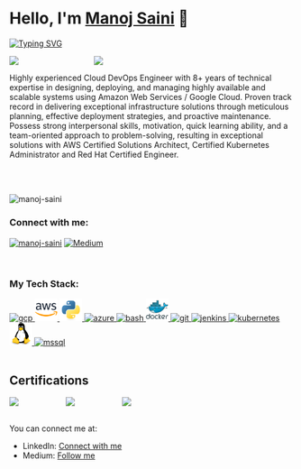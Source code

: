 <!-- ![Header Image](link-to-your-image) -->
# Hello, I'm [Manoj Saini](https://www.linkedin.com/in/manoj-kumar-saini/) 👋


[![Typing SVG](https://readme-typing-svg.herokuapp.com?font=Fira+Code&weight=600&pause=1000&color=0C099A&width=435&lines=I'm+Platform+Engineer+;and+Experience+Google+AWS+Kubernetes+%F0%9F%9A%80)](https://git.io/typing-svg)

<div style="display: flex; flex-wrap: nowrap; overflow-x: auto;">
    <img src="https://storage.googleapis.com/bkt-static-content/badge-modern-architecture.png" width="150">
    <img src="https://storage.googleapis.com/bkt-static-content/devlib-badge.png" width="200">
</div>

Highly experienced Cloud DevOps Engineer with 8+ years of technical expertise in designing, deploying, and managing highly available and scalable systems using Amazon Web Services / Google Cloud. Proven track record in delivering exceptional infrastructure solutions through meticulous planning, effective deployment strategies, and proactive maintenance. Possess strong interpersonal skills, motivation, quick learning ability, and a team-oriented approach to problem-solving, resulting in exceptional solutions with AWS Certified Solutions Architect, Certified Kubernetes Administrator and Red Hat Certified Engineer.

<br>
<br>
<p align="left"> <img src="https://komarev.com/ghpvc/?username=manoj-saini&label=Profile%20views&color=0e75b6&style=flat" alt="manoj-saini" /> </p>

<h3 align="left">Connect with me:</h3>
<p align="left">
<a href="https://linkedin.com/in/manoj-kumar-saini" target="blank"><img align="center" src="https://raw.githubusercontent.com/rahuldkjain/github-profile-readme-generator/master/src/images/icons/Social/linked-in-alt.svg" alt="manoj-saini" height="30" width="40" /></a>
<a href="https://medium.com/@109manojsaini" target="blank"><img align="center" src="https://raw.githubusercontent.com/rahuldkjain/github-profile-readme-generator/master/src/images/icons/Social/medium.svg" alt="Medium" height="30" width="40" /></a>
</p>
<br>
<h3 align="left">My Tech Stack:</h3>
<p align="left">
<a href="https://cloud.google.com" target="_blank" rel="noreferrer"> <img src="https://www.vectorlogo.zone/logos/google_cloud/google_cloud-icon.svg" alt="gcp" width="40" height="40"/> </a>
<a href="https://aws.amazon.com/" target="_blank" rel="noreferrer"> <img src="https://raw.githubusercontent.com/devicons/devicon/master/icons/amazonwebservices/amazonwebservices-original-wordmark.svg" alt="AWS" width="40" height="40"/> </a>
<a href="https://www.python.org" target="_blank" rel="noreferrer"> <img src="https://raw.githubusercontent.com/devicons/devicon/master/icons/python/python-original.svg" alt="python" width="40" height="40"/> </a> 
<a href="https://storage.googleapis.com/bkt-static-content/terraform.png" target="_blank" rel="noreferrer"> <img src="https://storage.googleapis.com/bkt-static-content/terraform.png" alt="azure" width="40" height="40"/> </a> 
<a href="https://www.gnu.org/software/bash/" target="_blank" rel="noreferrer"> <img src="https://www.vectorlogo.zone/logos/gnu_bash/gnu_bash-icon.svg" alt="bash" width="40" height="40"/> </a> 
<!-- <a href="gs://bkt-static-content/sql.png" target="_blank" rel="noreferrer"> <img src="https://storage.googleapis.com/bkt-static-content/sql.png" alt="css3" width="40" height="40"/> </a>  -->
<a href="https://www.docker.com/" target="_blank" rel="noreferrer"> <img src="https://raw.githubusercontent.com/devicons/devicon/master/icons/docker/docker-original-wordmark.svg" alt="docker" width="40" height="40"/> </a>  
<a href="https://git-scm.com/" target="_blank" rel="noreferrer"> <img src="https://www.vectorlogo.zone/logos/git-scm/git-scm-icon.svg" alt="git" width="40" height="40"/> </a>  </a> <a href="https://www.jenkins.io" target="_blank" rel="noreferrer"> <img src="https://www.vectorlogo.zone/logos/jenkins/jenkins-icon.svg" alt="jenkins" width="40" height="40"/> </a> 
<a href="https://kubernetes.io" target="_blank" rel="noreferrer"> <img src="https://www.vectorlogo.zone/logos/kubernetes/kubernetes-icon.svg" alt="kubernetes" width="40" height="40"/> </a> 
<a href="https://www.linux.org/" target="_blank" rel="noreferrer"> <img src="https://raw.githubusercontent.com/devicons/devicon/master/icons/linux/linux-original.svg" alt="linux" width="40" height="40"/> </a> 
<a href="https://www.microsoft.com/en-us/sql-server" target="_blank" rel="noreferrer"> <img src="https://www.svgrepo.com/show/303229/microsoft-sql-server-logo.svg" alt="mssql" width="40" height="40"/> </a> 
<!-- <a href="https://www.mysql.com/" target="_blank" rel="noreferrer"> <img src="https://raw.githubusercontent.com/devicons/devicon/master/icons/mysql/mysql-original-wordmark.svg" alt="mysql" width="40" height="40"/> </a>
</p> -->
<br>
<br>

## Certifications
<div style="display: flex; flex-wrap: nowrap; overflow-x: auto;">
<!-- GCP Certification Badge -->
    <img src="https://api.accredible.com/v1/frontend/credential_website_embed_image/badge/45954152" width="100">
<!-- AWS Certification Badge -->
    <img src="https://api.accredible.com/v1/frontend/credential_website_embed_image/badge/45954152" width="100">
<!-- CKA Certification Badge -->
    <img src="https://api.accredible.com/v1/frontend/credential_website_embed_image/badge/45954152" width="100">

 
</div>
<br>

You can connect me at:
- LinkedIn: [Connect with me](https://www.linkedin.com/in/manoj-kumar-saini/)
- Medium: [Follow me](https://medium.com/@109manojsaini)
